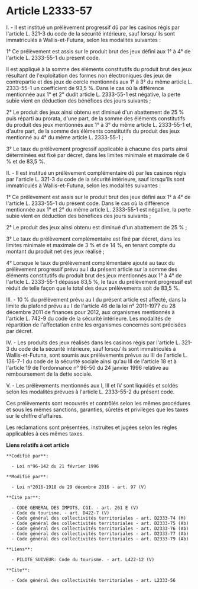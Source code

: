 # Article L2333-57

I. - Il est institué un prélèvement progressif dû par les casinos régis  par l'article L. 321-3 du code de la sécurité
intérieure, sauf  lorsqu'ils sont immatriculés à Wallis-et-Futuna, selon les modalités  suivantes : 

1° Ce prélèvement est assis sur le produit brut des jeux défini aux 1° à 4° de l'article L. 2333-55-1 du présent code. 

Il est appliqué à la somme des éléments constitutifs du produit brut  des jeux résultant de l'exploitation des formes non
électroniques des  jeux de contrepartie et des jeux de cercle mentionnés aux 1° à 3° du  même article L. 2333-55-1 un
coefficient de 93,5 %. Dans le cas où la  différence mentionnée aux 1° et 2° dudit article L. 2333-55-1 est  négative, la
perte subie vient en déduction des bénéfices des jours  suivants ; 

2° Le produit des jeux ainsi obtenu  est diminué d'un abattement de 25 % puis réparti au prorata, d'une part,  de la somme
des éléments constitutifs du produit des jeux mentionnés  aux 1° à 3° du même article L. 2333-55-1 et, d'autre part, de la
somme  des éléments constitutifs du produit des jeux mentionné au 4° du même  article L. 2333-55-1 ; 

3° Le taux du prélèvement  progressif applicable à chacune des parts ainsi déterminées est fixé par  décret, dans les limites
minimale et maximale de 6 % et de 83,5 %. 

II. - Il est institué un prélèvement complémentaire dû par les casinos  régis par l'article L. 321-3 du code de la sécurité
intérieure, sauf  lorsqu'ils sont immatriculés à Wallis-et-Futuna, selon les modalités  suivantes : 

1° Ce prélèvement est assis sur le  produit brut des jeux défini aux 1° à 4° de l'article L. 2333-55-1 du  présent code. Dans
le cas où la différence mentionnée aux 1° et 2° du  même article L. 2333-55-1 est négative, la perte subie vient en
déduction des bénéfices des jours suivants ; 

2° Le produit des jeux ainsi obtenu est diminué d'un abattement de 25 % ; 

3° Le taux du prélèvement complémentaire est fixé par décret, dans les  limites minimale et maximale de 3 % et de 14 %, en
tenant compte du  montant du produit net des jeux réalisé ; 

4°  Lorsque le taux du prélèvement complémentaire ajouté au taux du  prélèvement progressif prévu au I du présent article sur
la somme des  éléments constitutifs du produit brut des jeux mentionnés aux 1° à 4° de  l'article L. 2333-55-1 dépasse 83,5
%, le taux du prélèvement  progressif est réduit de telle façon que le total des deux prélèvements  soit de 83,5 %. 

III. - 10 % du prélèvement prévu au  I du présent article est affecté, dans la limite du plafond prévu au I  de l'article 46
de la loi n° 2011-1977 du 28 décembre 2011 de finances  pour 2012, aux organismes mentionnés à l'article L. 742-9 du code de
la  sécurité intérieure. Les modalités de répartition de l'affectation entre  les organismes concernés sont précisées par
décret. 

IV. - Les produits des jeux réalisés dans les casinos régis par l'article  L. 321-3 du code de la sécurité intérieure, sauf
lorsqu'ils sont  immatriculés à Wallis-et-Futuna, sont soumis aux prélèvements prévus au  III de l'article L. 136-7-1 du code
de la sécurité sociale ainsi qu'au  III de l'article 18 et à l'article 19 de l'ordonnance n° 96-50 du 24  janvier 1996
relative au remboursement de la dette sociale. 

V. - Les prélèvements mentionnés aux I, III et IV sont liquidés et soldés  selon les modalités prévues à l'article L.
2333-55-2 du présent code. 

Ces prélèvements sont recouvrés et contrôlés selon les mêmes procédures  et sous les mêmes sanctions, garanties, sûretés et
privilèges que les  taxes sur le chiffre d'affaires. 

Les réclamations sont présentées, instruites et jugées selon les règles applicables à ces mêmes taxes.

**Liens relatifs à cet article**

	**Codifié par**:

	  - Loi n°96-142 du 21 février 1996

	**Modifié par**:

	  - Loi n°2016-1918 du 29 décembre 2016 - art. 97 (V)

	**Cité par**:

	  - CODE GENERAL DES IMPOTS, CGI. - art. 261 E (V)
	  - Code du tourisme. - art. D422-7 (V)
	  - Code général des collectivités territoriales - art. D2333-74 (M)
	  - Code général des collectivités territoriales - art. D2333-75 (Ab)
	  - Code général des collectivités territoriales - art. D2333-76 (Ab)
	  - Code général des collectivités territoriales - art. D2333-77 (Ab)
	  - Code général des collectivités territoriales - art. D2333-79 (Ab)

	**Liens**:

	  - PILOTE_SUIVEUR: Code du tourisme. - art. L422-12 (V)

	**Cite**:

	  - Code général des collectivités territoriales - art. L2333-56
